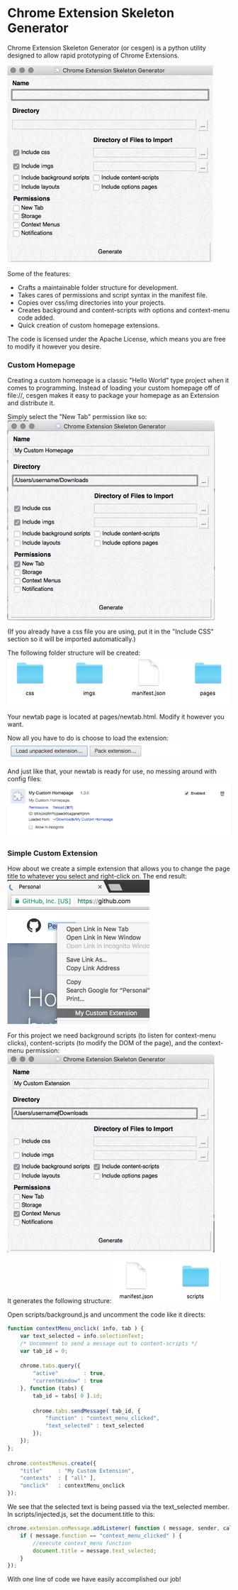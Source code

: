 # Chrome Extension Skeleton Generator

Chrome Extension Skeleton Generator (or cesgen) is a python utility designed to allow rapid prototyping of Chrome Extensions.

![Application Main Screen](/promos/promo_1.png?raw=true "Application Main Screen")

Some of the features:
- Crafts a maintainable folder structure for development.
- Takes cares of permissions and script syntax in the manifest file.
- Copies over css/img directories into your projects.
- Creates background and content-scripts with options and context-menu code added.
- Quick creation of custom homepage extensions.

The code is licensed under the Apache License, which means you are free to modify it however you desire.

### Custom Homepage
Creating a custom homepage is a classic "Hello World" type project when it comes to programming. Instead of loading your custom homepage off of file://, cesgen makes it easy to package your homepage as an Extension and distribute it.

Simply select the "New Tab" permission like so:
![New Tab Main Screen](/promos/promo_2.png?raw=true "New Tab Main Screen")

(If you already have a css file you are using, put it in the "Include CSS" section so it will be imported automatically.)

The following folder structure will be created:
![New Tab Folder](/promos/promo_2a.png?raw=true "New Tab Folder")

Your newtab page is located at pages/newtab.html. Modify it however you want.

Now all you have to do is choose to load the extension:
![Load Unpacked Extension](/promos/promo_3.png?raw=true "Load Unpacked Extension")

And just like that, your newtab is ready for use, no messing around with config files:
![Extension Loaded](/promos/promo_4.png?raw=true "Extension Loaded")

### Simple Custom Extension
How about we create a simple extension that allows you to change the page title to whatever you select and right-click on. The end result:
![Custom Extension](/promos/promo_7.png?raw=true "Custom Extension")

For this project we need background scripts (to listen for context-menu clicks), content-scripts (to modify the DOM of the page), and the context-menu permission:
![Custom Extension Options](/promos/promo_5.png?raw=true "Custom Extension Options")

It generates the following structure:
![Custom Extension Folders](/promos/promo_6.png?raw=true "Custom Extension Folders")

Open scripts/background.js and uncomment the code like it directs:
```js
function contextMenu_onclick( info, tab ) {
    var text_selected = info.selectionText;
    /* Uncomment to send a message out to content-scripts */
    var tab_id = 0;

    chrome.tabs.query({
        "active"        : true,
        "currentWindow" : true
    }, function (tabs) {
        tab_id = tabs[ 0 ].id;

        chrome.tabs.sendMessage( tab_id, {
            "function" : "context_menu_clicked",
            "text_selected" : text_selected
        });
    });
};

chrome.contextMenus.create({
    "title"     : "My Custom Extension",
    "contexts"  : [ "all" ],
    "onclick"   : contextMenu_onclick
});
```

We see that the selected text is being passed via the text_selected member. In scripts/injected.js, set the document.title to this:
```js
chrome.extension.onMessage.addListener( function ( message, sender, callback ) {
    if ( message.function == "context_menu_clicked" ) {
        //execute context_menu function
        document.title = message.text_selected;
    }
});
```

With one line of code we have easily accomplished our job!
